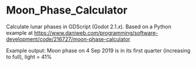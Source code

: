 # Moon_Phase_Calculator
Calculate lunar phases in GDScript (Godot 2.1.x).
Based on a Python example at https://www.daniweb.com/programming/software-development/code/216727/moon-phase-calculator

Example output:
Moon phase on 4 Sep 2019 is in its first quarter (increasing to full), light = 41%
